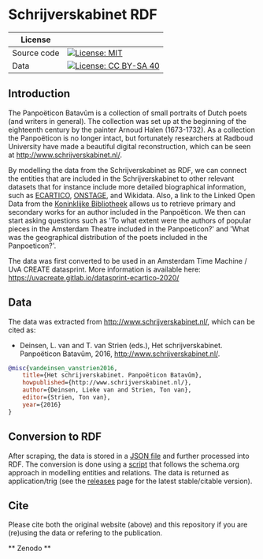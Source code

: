 # Schrijverskabinet RDF

| License     |                                                                                                                                                 |
| ----------- | ----------------------------------------------------------------------------------------------------------------------------------------------- |
| Source code | [![License: MIT](https://img.shields.io/badge/License-MIT-yellow.svg)](https://opensource.org/licenses/MIT)                                     |
| Data        | [![License: CC BY-SA 40](https://img.shields.io/badge/License-CC%20BY--SA%204.0-lightgrey.svg)](https://creativecommons.org/licenses/by-sa/40/) |

## Introduction
The Panpoëticon Batavûm is a collection of small portraits of Dutch poets (and writers in general). The collection was set up at the beginning of the eighteenth century by the painter Arnoud Halen (1673-1732). As a collection the Panpoëticon is no longer intact, but fortunately researchers at Radboud University have made a beautiful digital reconstruction, which can be seen at http://www.schrijverskabinet.nl/.

By modelling the data from the Schrijverskabinet as RDF, we can connect the entities that are included in the Schrijverskabinet to other relevant datasets that for instance include more detailed biographical information, such as [ECARTICO](http://www.vondel.humanities.uva.nl/ecartico/), [ONSTAGE](http://www.vondel.humanities.uva.nl/onstage/), and Wikidata. Also, a link to the Linked Open Data from the [Koninklijke Bibliotheek](http://data.bibliotheken.nl/) allows us to retrieve primary and secondary works for an author included in the Panpoëticon. We then can start asking questions such as 'To what extent were the authors of popular pieces in the Amsterdam Theatre included in the Panpoeticon?' and 'What was the geographical distribution of the poets included in the Panpoeticon?'. 

The data was first converted to be used in an Amsterdam Time Machine / UvA CREATE datasprint. More information is available here: https://uvacreate.gitlab.io/datasprint-ecartico-2020/

## Data

The data was extracted from http://www.schrijverskabinet.nl/, which can be cited as:
* Deinsen, L. van and T. van Strien (eds.), Het schrijverskabinet. Panpoëticon Batavûm, 2016,
<http://www.schrijverskabinet.nl/>.

```bibtex
@misc{vandeinsen_vanstrien2016, 
    title={Het schrijverskabinet. Panpoëticon Batavûm},
    howpublished={http://www.schrijverskabinet.nl/}, 
    author={Deinsen, Lieke van and Strien, Ton van},
    editor={Strien, Ton van},
    year={2016}
}
```

## Conversion to RDF

After scraping, the data is stored in a [JSON file](https://github.com/LvanWissen/schrijverskabinet-rdf/blob/master/data/data.json) and further processed into RDF. The conversion is done using a [script](https://github.com/LvanWissen/schrijverskabinet-rdf/blob/master/main.py) that follows the schema.org approach in modelling entities and relations. The data is returned as application/trig (see the [releases](https://github.com/LvanWissen/schrijverskabinet-rdf/releases) page for the latest stable/citable version).

## Cite

Please cite both the original website (above) and this repository if you are (re)using the data or refering to the publication.

** Zenodo **

